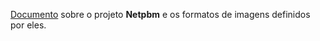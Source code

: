 [Documento](https://en.wikipedia.org/wiki/Netpbm#File_formats) sobre o projeto **Netpbm** e os formatos de imagens definidos por eles.